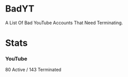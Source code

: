 # BadYT
A List Of Bad YouTube Accounts That Need Terminating.

# Stats

### YouTube
80 Active / 143 Terminated
